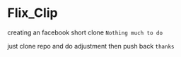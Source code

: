 # Flix_Clip
creating an facebook short clone 
```Nothing much to do```

just clone repo and do adjustment then push back
```thanks```
